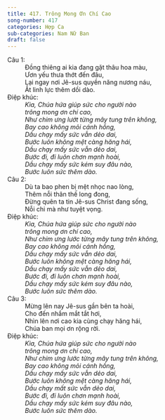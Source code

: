```yaml
---
title: 417. Trông Mong Ơn Chí Cao
song-number: 417
categories: Hợp Ca
sub-categories: Nam Nữ Ban
draft: false
---
```

<dl><dt>Câu 1:</dt><dd data-verse="1">Đồng thiêng ai kia đang gặt thâu hoa màu, <br/>Ươn yếu thưa thớt đến đâu, <br/>Lại ngay nơi Jê-sus quyền năng nương náu, <br/>Ắt linh lực thêm dồi dào. </dd><dt>Điệp khúc:</dt><dd data-chorus="1"><em>Kìa, Chúa hứa giúp sức cho người nào <br/>trông mong ơn chí cao, <br/>Như chim ưng lướt từng mây tung trên không, <br/>Bay cao không mỏi cánh hồng, <br/>Dầu chạy mấy sức vẫn dẻo dai, <br/>Bước luôn không mệt càng hăng hái, <br/>Dầu chạy mấy sức vẫn dẻo dai, <br/>Bước đi, đi luôn chơn mạnh hoài, <br/>Dầu chạy mấy sức kém suy đâu nào, <br/>Bước luôn sức thêm dào. </em></dd><dt>Câu 2:</dt><dd data-verse="2">Dù ta bao phen bị mệt nhọc nao lòng, <br/>Thêm nỗi thân thế long đong, <br/>Đừng quên ta tin Jê-sus Christ đang sống, <br/>Nỗi chi mà như tuyệt vọng. </dd><dt>Điệp khúc:</dt><dd data-chorus="1"><em>Kìa, Chúa hứa giúp sức cho người nào <br/>trông mong ơn chí cao, <br/>Như chim ưng lước từng mây tung trên không, <br/>Bay cao không mỏi cánh hồng, <br/>Dầu chạy mấy sức vẫn dẻo dai, <br/>Bước luôn không mệt càng hăng hái, <br/>Dầu chạy mấy sức vẫn dẻo dai, <br/>Bước đi, đi luôn chơn mạnh hoài, <br/>Dầu chạy mấy sức kém suy đâu nào, <br/>Bước luôn sức thêm dào. </em></dd><dt>Câu 3:</dt><dd data-verse="3">Mừng lên nay Jê-sus gần bên ta hoài, <br/>Cho đến nhắm mắt tắt hơi, <br/>Nhìn lên nơi cao kia cùng chạy hăng hái, <br/>Chúa ban mọi ơn rộng rời. </dd><dt>Điệp khúc:</dt><dd data-chorus="1"><em>Kìa, Chúa hứa giúp sức cho người nào <br/>trông mong ơn chí cao, <br/>Như chim ưng lước từng mây tung trên không, <br/>Bay cao không mỏi cánh hồng, <br/>Dầu chạy mấy sức vẫn dẻo dai, <br/>Bước luôn không mệt càng hăng hái, <br/>Dầu chạy mất sức vẫn dẻo dai, <br/>Bước đi, đi luôn chơn mạnh hoài, <br/>Dầu chạy mấy sức kém suy đâu nào, <br/>Bước luôn sức thêm dào. </em></dd></dl>